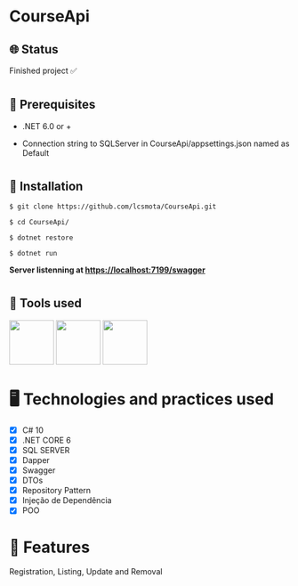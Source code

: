 # CourseApi

## 🌐 Status
<p>Finished project ✅</p>

#
## 🧰 Prerequisites

- .NET 6.0 or +

- Connection string to SQLServer in CourseApi/appsettings.json named as Default
#
## 🔧 Installation

`$ git clone https://github.com/lcsmota/CourseApi.git`

`$ cd CourseApi/`

`$ dotnet restore`

`$ dotnet run`

**Server listenning at  [https://localhost:7199/swagger](https://localhost:7199/swagger)**
#
## 🔨 Tools used

<div>
<img src="https://cdn.jsdelivr.net/gh/devicons/devicon/icons/csharp/csharp-original.svg" width="80" />
<img src="https://cdn.jsdelivr.net/gh/devicons/devicon/icons/dotnetcore/dotnetcore-original.svg" width="80" />
<img src="https://cdn.jsdelivr.net/gh/devicons/devicon/icons/microsoftsqlserver/microsoftsqlserver-plain-wordmark.svg" width=80/>
</div>

# 🖥️ Technologies and practices used
- [x] C# 10
- [x] .NET CORE 6
- [x] SQL SERVER
- [x] Dapper
- [x] Swagger
- [x] DTOs
- [x] Repository Pattern
- [x] Injeção de Dependência
- [x] POO

# 📖 Features
Registration, Listing, Update and Removal
